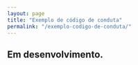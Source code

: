 ```yaml
---
layout: page
title: "Exemplo de código de conduta"
permalink: "/exemplo-codigo-de-conduta/"
---
```


## Em desenvolvimento.
